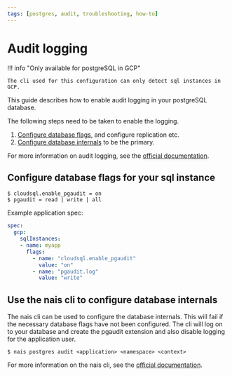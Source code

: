 ```yaml
---
tags: [postgres, audit, troubleshooting, how-to]
---
```


# Audit logging

!!! info "Only available for postgreSQL in GCP"

    The cli used for this configuration can only detect sql instances in GCP.

This guide describes how to enable audit logging in your postgreSQL database.

The following steps need to be taken to enable the logging.

1. [Configure database flags](#configure-database-flags-for-your-sql-instance), and configure replication etc.
2. [Configure database internals](#use-the-nais-cli-to-configure-database-internals) to be the primary.

For more information on audit logging, see the [official documentation](https://cloud.google.com/sql/docs/postgres/pg-audit).

## Configure database flags for your sql instance

```text
$ cloudsql.enable_pgaudit = on
$ pgaudit = read | write | all
```

Example application spec: 

```yaml
spec:
  gcp:
    sqlInstances:
    - name: myapp
      flags:
        - name: "cloudsql.enable_pgaudit"
          value: "on"
        - name: "pgaudit.log"
          value: "write"
```

## Use the nais cli to configure database internals

The nais cli can be used to configure the database internals. This will fail if the necessary database flags have not been configured.
The cli will log on to your database and create the pgaudit extension and also disable logging for the application user.

```shell
$ nais postgres audit <application> <namespace> <context>
```

For more information on the nais cli, see the [official documentation](https://doc.nais.io/cli).
